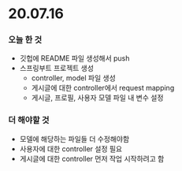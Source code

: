# 20.07.16

### 오늘 한 것

- 깃헙에 README 파일 생성해서 push
- 스프링부트 프로젝트 생성
  - controller, model 파일 생성
  - 게시글에 대한 controller에서 request mapping
  - 게시글, 프로필, 사용자 모델 파일 내 변수 설정



### 더 해야할 것

- 모델에 해당하는 파일들 더 수정해야함
- 사용자에 대한 controller 설정 필요
- 게시글에 대한 controller 먼저 작업 시작하려고 함

